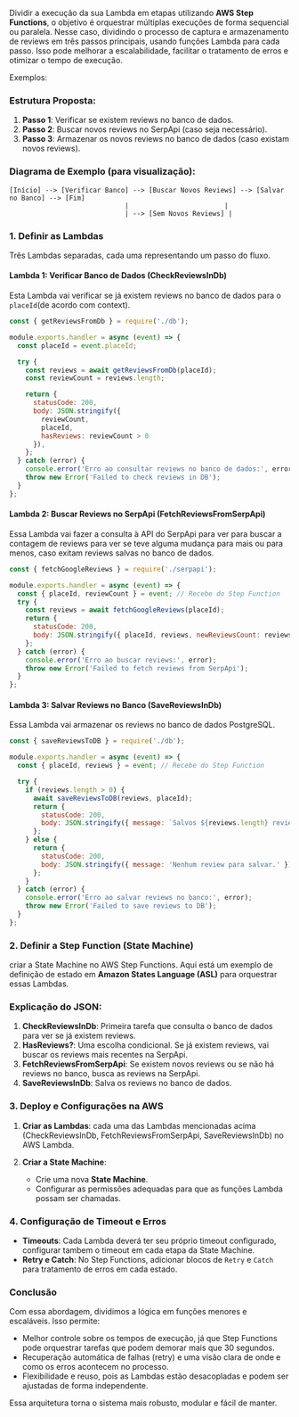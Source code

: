 Dividir a execução da sua Lambda em etapas utilizando **AWS Step Functions**, o objetivo é orquestrar múltiplas execuções de forma sequencial ou paralela. Nesse caso, dividindo o processo de captura e armazenamento de reviews em três passos principais, usando funções Lambda para cada passo. Isso pode melhorar a escalabilidade, facilitar o tratamento de erros e otimizar o tempo de execução.

Exemplos:
### Estrutura Proposta:
1. **Passo 1**: Verificar se existem reviews no banco de dados.
2. **Passo 2**: Buscar novos reviews no SerpApi (caso seja necessário).
3. **Passo 3**: Armazenar os novos reviews no banco de dados (caso existam novos reviews).

### Diagrama de Exemplo (para visualização):
```
[Início] --> [Verificar Banco] --> [Buscar Novos Reviews] --> [Salvar no Banco] --> [Fim]
                             |                        |
                             | --> [Sem Novos Reviews] |
```

### 1. Definir as Lambdas
Três Lambdas separadas, cada uma representando um passo do fluxo.

#### Lambda 1: Verificar Banco de Dados (CheckReviewsInDb)
Esta Lambda vai verificar se já existem reviews no banco de dados para o `placeId`(de acordo com context).

```javascript
const { getReviewsFromDb } = require('./db');

module.exports.handler = async (event) => {
  const placeId = event.placeId;

  try {
    const reviews = await getReviewsFromDb(placeId);
    const reviewCount = reviews.length;

    return {
      statusCode: 200,
      body: JSON.stringify({
        reviewCount,
        placeId,
        hasReviews: reviewCount > 0
      }),
    };
  } catch (error) {
    console.error('Erro ao consultar reviews no banco de dados:', error);
    throw new Error('Failed to check reviews in DB');
  }
};
```

#### Lambda 2: Buscar Reviews no SerpApi (FetchReviewsFromSerpApi)
Essa Lambda vai fazer a consulta à API do SerpApi para ver para buscar a contagem de reviews para ver se teve alguma mudança para mais ou para menos, caso exitam reviews salvas no banco de dados.

```javascript
const { fetchGoogleReviews } = require('./serpapi');

module.exports.handler = async (event) => {
  const { placeId, reviewCount } = event; // Recebe do Step Function
  try {
    const reviews = await fetchGoogleReviews(placeId);
    return {
      statusCode: 200,
      body: JSON.stringify({ placeId, reviews, newReviewsCount: reviews.length }),
    };
  } catch (error) {
    console.error('Erro ao buscar reviews:', error);
    throw new Error('Failed to fetch reviews from SerpApi');
  }
};
```

#### Lambda 3: Salvar Reviews no Banco (SaveReviewsInDb)
Essa Lambda vai armazenar os reviews no banco de dados PostgreSQL.

```javascript
const { saveReviewsToDB } = require('./db');

module.exports.handler = async (event) => {
  const { placeId, reviews } = event; // Recebe do Step Function

  try {
    if (reviews.length > 0) {
      await saveReviewsToDB(reviews, placeId);
      return {
        statusCode: 200,
        body: JSON.stringify({ message: `Salvos ${reviews.length} reviews com sucesso!` }),
      };
    } else {
      return {
        statusCode: 200,
        body: JSON.stringify({ message: 'Nenhum review para salvar.' }),
      };
    }
  } catch (error) {
    console.error('Erro ao salvar reviews no banco:', error);
    throw new Error('Failed to save reviews to DB');
  }
};
```

### 2. Definir a Step Function (State Machine)

criar a State Machine no AWS Step Functions. Aqui está um exemplo de definição de estado em **Amazon States Language (ASL)** para orquestrar essas Lambdas.

### Explicação do JSON:
1. **CheckReviewsInDb**: Primeira tarefa que consulta o banco de dados para ver se já existem reviews.
2. **HasReviews?**: Uma escolha condicional. Se já existem reviews, vai buscar os reviews mais recentes na SerpApi.
3. **FetchReviewsFromSerpApi**: Se existem novos reviews ou se não há reviews no banco, busca as reviews na SerpApi.
4. **SaveReviewsInDb**: Salva os reviews no banco de dados.

### 3. Deploy e Configurações na AWS
1. **Criar as Lambdas**: cada uma das Lambdas mencionadas acima (CheckReviewsInDb, FetchReviewsFromSerpApi, SaveReviewsInDb) no AWS Lambda.

2. **Criar a State Machine**:
   - Crie uma nova **State Machine**.
   - Configurar as permissões adequadas para que as funções Lambda possam ser chamadas.

### 4. Configuração de Timeout e Erros
- **Timeouts**: Cada Lambda deverá ter seu próprio timeout configurado, configurar tambem o timeout em cada etapa da State Machine.
- **Retry e Catch**: No Step Functions, adicionar blocos de `Retry` e `Catch` para tratamento de erros em cada estado.

### Conclusão
Com essa abordagem, dividimos a lógica em funções menores e escaláveis. Isso permite:
- Melhor controle sobre os tempos de execução, já que Step Functions pode orquestrar tarefas que podem demorar mais que 30 segundos.
- Recuperação automática de falhas (retry) e uma visão clara de onde e como os erros acontecem no processo.
- Flexibilidade e reuso, pois as Lambdas estão desacopladas e podem ser ajustadas de forma independente.

Essa arquitetura torna o sistema mais robusto, modular e fácil de manter.